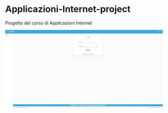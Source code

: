 # Applicazioni-Internet-project
Progetto del corso di Applicazioni Internet

![Alt text](images/login.jpg?raw=true "login")
